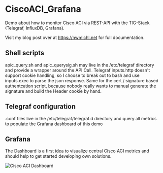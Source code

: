 # CiscoACI_Grafana
Demo about how to monitor Cisco ACI via REST-API with the TIG-Stack (Telegraf, InfluxDB, Grafana).

Visit my blog post over at https://nwmichl.net for full documentation.

## Shell scripts
apic_query.sh and apic_querysig.sh may live in the /etc/telegraf directory and provide a wrapper around the API Call.
Telegraf inputs.http doesn't support cookie handling, so I choose to break out to bash and use inputs.exec to parse the json response. Same for the cert / signature based authentcation script, because nobody really wants to manual generate the signature and build the Header cookie by hand. 

## Telegraf configuration
.conf files live in the /etc/telegraf/telegraf.d directory and query all metrics to populate the Grafana dashboard of this demo

## Grafana 
The Dashboard is a first idea to visualize central Cisco ACI metrics and should help to get started developing own solutions.

![Cisco ACI Dashboard](https://github.com/NWMichl/CiscoACI_Grafana/blob/master/ciscoaci_dashboard.png)
